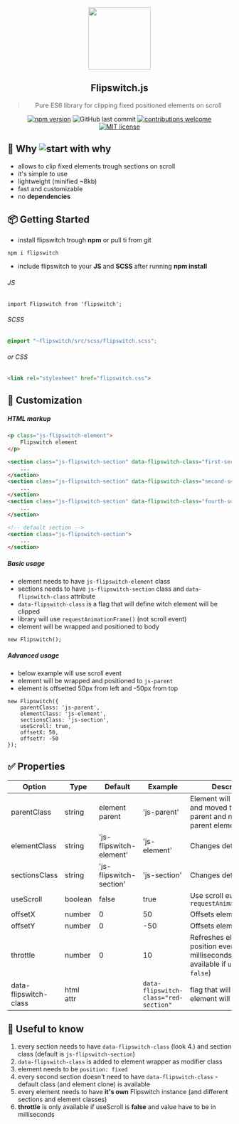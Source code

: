 <div align="center">
  <img align="center" width="140" height="140" src="https://user-images.githubusercontent.com/27209422/68217890-b45a8100-ffe3-11e9-999d-7e8ab2cf685a.png" />
  <h2>Flipswitch.js</h2>
  <blockquote>Pure ES6 library for clipping fixed positioned elements on scroll</blockquote>
  
  [![npm version](https://badge.fury.io/js/%40bornfight%2Fflipswitch.svg)](https://badge.fury.io/js/%40bornfight%2Fflipswitch)
  ![GitHub last commit](https://img.shields.io/github/last-commit/bornfight/flipswitch)
  [![contributions welcome](https://img.shields.io/badge/contributions-welcome-brightgreen.svg?style=flat)](https://github.com/bornfight/flipswitch/issues)
 [![MIT license](http://img.shields.io/badge/license-MIT-brightgreen.svg)](http://opensource.org/licenses/MIT)
  
</div>

## 🔨️ Why ![start with why](https://img.shields.io/badge/start%20with-why%3F-brightgreen.svg?style=flat)

- allows to clip fixed elements trough sections on scroll
- it's simple to use
- lightweight (minified ~8kb)
- fast and customizable
- no __dependencies__

## 📦 Getting Started

- install flipswitch trough __npm__ or pull ti from git

```
npm i flipswitch
```

- include flipswitch to your __JS__ and __SCSS__ after running __npm install__

###### JS
``` JS
import Flipswitch from 'flipswitch';
```

###### SCSS
``` SCSS
@import "~flipswitch/src/scss/flipswitch.scss";
```
###### or CSS  
``` HTML
<link rel="stylesheet" href="flipswitch.css">
```

## 💎 Customization

##### HTML markup

```HTML
<p class="js-flipswitch-element">
    Flipswitch element
</p>

<section class="js-flipswitch-section" data-flipswitch-class="first-section">
    ...
</section>
<section class="js-flipswitch-section" data-flipswitch-class="second-section">
    ...
</section>
<section class="js-flipswitch-section" data-flipswitch-class="fourth-section">
    ...
</section>

<!-- default section -->
<section class="js-flipswitch-section">
    ...
</section>
```

##### Basic usage
- element needs to have ```js-flipswitch-element``` class
- sections needs to have ```js-flipswitch-section``` class and ```data-flipswitch-class``` attribute 
- ```data-flipswitch-class``` is a flag that will define witch element will be clipped
- library will use ```requestAnimationFrame()``` (not scroll event)
- element will be wrapped and positioned to body

```JS
new Flipswitch();
```

##### Advanced usage
- below example will use scroll event
- element will be wrapped and positioned to ```js-parent```
- element is offsetted 50px from left and -50px from top

```JS
new Flipswitch({
    parentClass: 'js-parent',
    elementClass: 'js-element',
    sectionsClass: 'js-section',
    useScroll: true,
    offsetX: 50,
    offsetY: -50
});
```

## ✅ Properties

Option | Type | Default | Example | Description
------ | ---- | ------- | ------- | -----------
parentClass | string | element parent | 'js-parent' | Element will be wrapped and moved to that parent and not to initial parent element 
elementClass | string | 'js-flipswitch-element' | 'js-element' | Changes default class
sectionsClass | string | 'js-flipswitch-section' | 'js-section' | Changes default class 
useScroll | boolean | false | true | Use scroll event and not ```requestAnimationFrame()```
offsetX | number | 0 | 50 | Offsets element from top 
offsetY | number | 0 | -50 | Offsets element from left 
throttle | number | 0 | 10 | Refreshes element position every XY milliseconds (only available if ```useScroll: false```)
data-flipswitch-class | html attr |   | ```data-flipswitch-class="red-section"``` | flag that will define witch element will be clipped

## 🚀 Useful to know

1. every section needs to have ```data-flipswitch-class``` (look 4.) and section class (default is ```js-flipswitch-section```)
2. ```data-flipswitch-class``` is added to element wrapper as modifier class
3. element needs to be ```position: fixed```
4. every second section doesn't need to have ```data-flipswitch-class``` - default class (and element clone) is available
5. every element needs to have __it's own__ Flipswitch instance (and different sections and element classes)
6. __throttle__ is only available if useScroll is __false__ and value have to be in milliseconds


